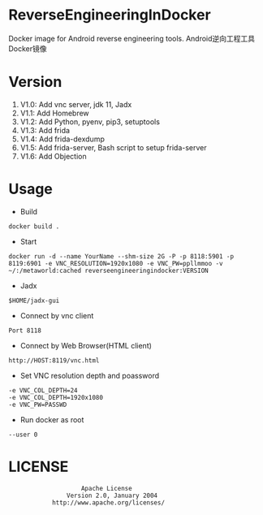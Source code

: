 # ReverseEngineeringInDocker
Docker image for Android reverse engineering tools. Android逆向工程工具Docker镜像

# Version

1. V1.0: Add vnc server, jdk 11, Jadx
2. V1.1: Add Homebrew
3. V1.2: Add Python, pyenv, pip3, setuptools
4. V1.3: Add frida
5. V1.4: Add frida-dexdump
6. V1.5: Add frida-server, Bash script to setup frida-server
7. V1.6: Add Objection

# Usage

- Build

```
docker build .
```

- Start

```
docker run -d --name YourName --shm-size 2G -P -p 8118:5901 -p 8119:6901 -e VNC_RESOLUTION=1920x1080 -e VNC_PW=ppllmmoo -v ~/:/metaworld:cached reverseengineeringindocker:VERSION
```

- Jadx

```
$HOME/jadx-gui
```

- Connect by vnc client

```
Port 8118
```

- Connect by Web Browser(HTML client)

```
http://HOST:8119/vnc.html
```

- Set VNC resolution depth and poassword

```
-e VNC_COL_DEPTH=24
-e VNC_COL_DEPTH=1920x1080
-e VNC_PW=PASSWD
```

- Run docker as root

```
--user 0
```

# LICENSE
```text
                    Apache License
                Version 2.0, January 2004
            http://www.apache.org/licenses/
```


